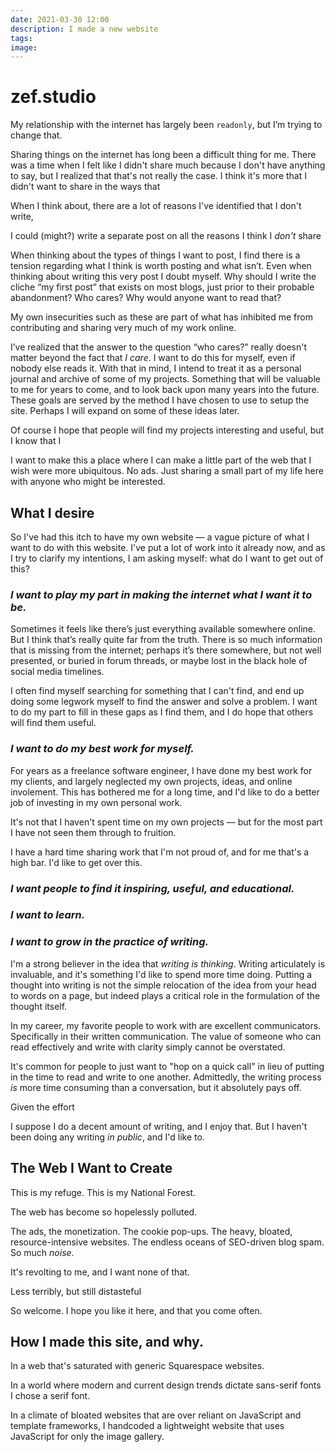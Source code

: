 ```yaml
---
date: 2021-03-30 12:00
description: I made a new website
tags:
image:
---
```


# zef.studio

My relationship with the internet has largely been `readonly`, but I’m trying to
change that.

Sharing things on the internet has long been a difficult thing for me. There was
a time when I felt like I didn't share much because I don't have anything to
say, but I realized that that's not really the case. I think it's more that I
didn't want to share in the ways that

When I think about, there are a lot of reasons I've identified that I don't
write,

I could (might?) write a separate post on all the reasons I think I _don't_
share


When thinking about the types of things I want to post, I find there is a
tension regarding what I think is worth posting and what isn’t. Even when
thinking about writing this very post I doubt myself. Why should I write the
cliche “my first post” that exists on most blogs, just prior to their probable
abandonment? Who cares? Why would anyone want to read that?

My own insecurities such as these are part of what has inhibited me from
contributing and sharing very much of my work online.

I’ve realized that the answer to the question “who cares?” really doesn't
matter beyond the fact that _I care_. I want to do this for myself, even if
nobody else reads it. With that in mind, I intend to treat it as a personal
journal and archive of some of my projects. Something that will be valuable to
me for years to come, and to look back upon many years into the future. These
goals are served by the method I have chosen to use to setup the site. Perhaps
I will expand on some of these ideas later.

Of course I hope that people will find my projects interesting and useful, but I
know that I

I want to make this a place where I can make a little part of the web that I
wish were more ubiquitous. No ads. Just sharing a small part of my life here
with anyone who might be interested.

## What I desire

So I've had this itch to have my own website — a vague picture of what I want to
do with this website. I've put a lot of work into it already now, and as I try
to clarify my intentions, I am asking myself: what do I want to get out of this?

### _I want to play my part in making the internet what I want it to be._

Sometimes it feels like there’s just everything available somewhere online. But
I think that’s really quite far from the truth. There is so much information
that is missing from the internet; perhaps it’s there somewhere, but not well
presented, or buried in forum threads, or maybe lost in the black hole of social
media timelines.

I often find myself searching for something that I can't find, and end up doing
some legwork myself to find the answer and solve a problem. I want to do my part
to fill in these gaps as I find them, and I do hope that others will find them
useful.

### _I want to do my best work for myself._

For years as a freelance software engineer, I have done my best work for my
clients, and largely neglected my own projects, ideas, and online involement.
This has bothered me for a long time, and I'd like to do a better job of
investing in my own personal work.

It's not that I haven't spent time on my own projects — but for the most part I
have not seen them through to fruition.

I have a hard time sharing work that I'm not proud of, and for me that's a high
bar. I'd like to get over this.

### _I want people to find it inspiring, useful, and educational._

### _I want to learn._

### _I want to grow in the practice of writing._

I'm a strong believer in the idea that _writing is thinking_. Writing
articulately is invaluable, and it's something I'd like to spend more time
doing. Putting a thought into writing is not the simple relocation of the idea
from your head to words on a page, but indeed plays a critical role in the
formulation of the thought itself.

In my career, my favorite people to work with are excellent communicators.
Specifically in their written communication. The value of someone who can read
effectively and write with clarity simply cannot be overstated.

It's common for people to just want to "hop on a quick call" in lieu of putting
in the time to read and write to one another. Admittedly, the writing process
_is_ more time consuming than a conversation, but it absolutely pays off.

Given the effort

I suppose I do a decent amount of writing, and I enjoy that. But I haven't been
doing any writing _in public_, and I'd like to.


## The Web I Want to Create

This is my refuge. This is my National Forest.


The web has become so hopelessly polluted.

The ads, the monetization. The cookie pop-ups. The heavy, bloated,
resource-intensive websites. The endless oceans of SEO-driven blog spam. So much
_noise_.

It's revolting to me, and I want none of that.

Less terribly, but still distasteful


So welcome. I hope you like it here, and that you come often.


## How I made this site, and why.

In a web that's saturated with generic Squarespace websites.

In a world where modern and current design trends dictate sans-serif fonts I
chose a serif font.

In a climate of bloated websites that are over reliant on JavaScript and
template frameworks, I handcoded a lightweight website that uses JavaScript for
only the image gallery.
